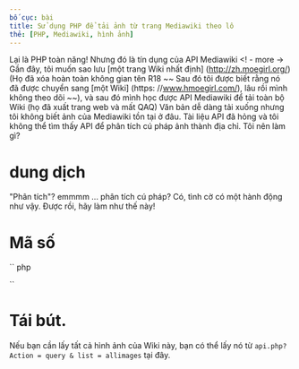 ```yaml
---
bố cục: bài
title: Sử dụng PHP để tải ảnh từ trang Mediawiki theo lô
thẻ: [PHP, Mediawiki, hình ảnh]
---
```


Lại là PHP toàn năng! Nhưng đó là tín dụng của API Mediawiki <! - more ->
Gần đây, tôi muốn sao lưu [một trang Wiki nhất định] (http://zh.moegirl.org/) (Họ đã xóa hoàn toàn không gian tên R18 ~~ Sau đó tôi được biết rằng nó đã được chuyển sang [một Wiki] (https: //www.hmoegirl.com/), lâu rồi mình không theo dõi ~~), và sau đó mình học được API Mediawiki để tải toàn bộ Wiki (họ đã xuất trang web và mất QAQ)
Văn bản dễ dàng tải xuống nhưng tôi không biết ảnh của Mediawiki tồn tại ở đâu. Tài liệu API đã hỏng và tôi không thể tìm thấy API để phân tích cú pháp ảnh thành địa chỉ. Tôi nên làm gì?

# dung dịch
"Phân tích"? emmmm ... phân tích cú pháp? Có, tình cờ có một hành động như vậy. Được rồi, hãy làm như thế này!

# Mã số
`` php
<? php
set_time_limit (0);
bỏ qua_ user_abort ();
$ list = array ("Mảng Ảnh");

    $ arrlength = count ($ list);
for ($ x = 0; $ x <$ arrlength; $ x ++) {
    $ tmp = json_decode (file_get_contents ("https: // MediaWiki address / api.php? action = parse & text = [[File:". $ list [$ x]. "]] & contentmodel = wikitext & formatversion = 2 & format = json"), true );
    $ preg = '/ src = "(. *?)" / is';
    preg_match ($ preg, $ tmp [parse] [text], $ match);
    $ tt = $ tt. "
    ". $ khớp [1];
}
$ markout = fopen ("List.txt", "w") hoặc die ("Không thể mở tệp!");
fwrite ($ markout, $ tt);
fclose ($ markout);
die ("Kết thúc");
?>
``

# Tái bút.
Nếu bạn cần lấy tất cả hình ảnh của Wiki này, bạn có thể lấy nó từ `api.php? Action = query & list = allimages` tại đây.

